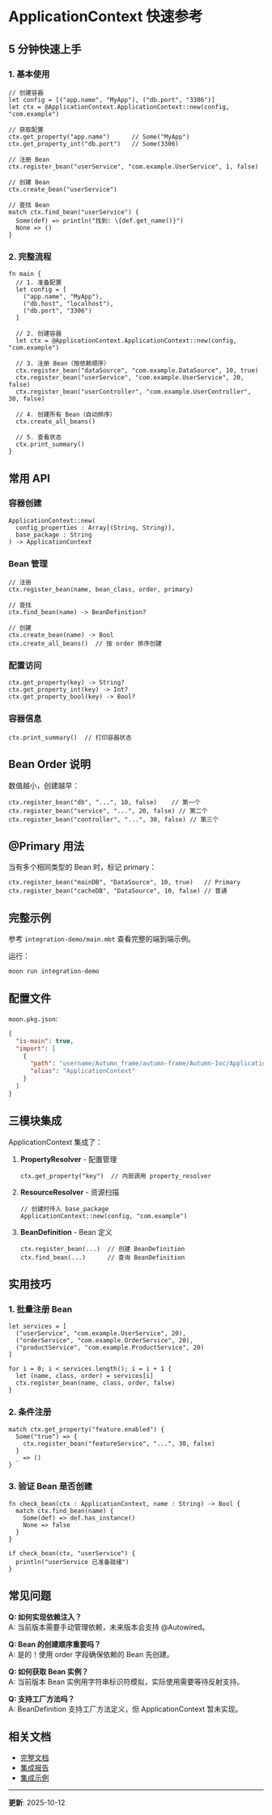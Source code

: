 # ApplicationContext 快速参考

## 5 分钟快速上手

### 1. 基本使用

```moonbit
// 创建容器
let config = [("app.name", "MyApp"), ("db.port", "3306")]
let ctx = @ApplicationContext.ApplicationContext::new(config, "com.example")

// 获取配置
ctx.get_property("app.name")      // Some("MyApp")
ctx.get_property_int("db.port")   // Some(3306)

// 注册 Bean
ctx.register_bean("userService", "com.example.UserService", 1, false)

// 创建 Bean
ctx.create_bean("userService")

// 查找 Bean
match ctx.find_bean("userService") {
  Some(def) => println("找到: \{def.get_name()}")
  None => ()
}
```

### 2. 完整流程

```moonbit
fn main {
  // 1. 准备配置
  let config = [
    ("app.name", "MyApp"),
    ("db.host", "localhost"),
    ("db.port", "3306")
  ]
  
  // 2. 创建容器
  let ctx = @ApplicationContext.ApplicationContext::new(config, "com.example")
  
  // 3. 注册 Bean（按依赖顺序）
  ctx.register_bean("dataSource", "com.example.DataSource", 10, true)
  ctx.register_bean("userService", "com.example.UserService", 20, false)
  ctx.register_bean("userController", "com.example.UserController", 30, false)
  
  // 4. 创建所有 Bean（自动排序）
  ctx.create_all_beans()
  
  // 5. 查看状态
  ctx.print_summary()
}
```

## 常用 API

### 容器创建

```moonbit
ApplicationContext::new(
  config_properties : Array[(String, String)],
  base_package : String
) -> ApplicationContext
```

### Bean 管理

```moonbit
// 注册
ctx.register_bean(name, bean_class, order, primary)

// 查找
ctx.find_bean(name) -> BeanDefinition?

// 创建
ctx.create_bean(name) -> Bool
ctx.create_all_beans()  // 按 order 排序创建
```

### 配置访问

```moonbit
ctx.get_property(key) -> String?
ctx.get_property_int(key) -> Int?
ctx.get_property_bool(key) -> Bool?
```

### 容器信息

```moonbit
ctx.print_summary()  // 打印容器状态
```

## Bean Order 说明

数值越小，创建越早：

```moonbit
ctx.register_bean("db", "...", 10, false)    // 第一个
ctx.register_bean("service", "...", 20, false) // 第二个
ctx.register_bean("controller", "...", 30, false) // 第三个
```

## @Primary 用法

当有多个相同类型的 Bean 时，标记 primary：

```moonbit
ctx.register_bean("mainDB", "DataSource", 10, true)   // Primary
ctx.register_bean("cacheDB", "DataSource", 10, false) // 普通
```

## 完整示例

参考 `integration-demo/main.mbt` 查看完整的端到端示例。

运行：

```bash
moon run integration-demo
```

## 配置文件

`moon.pkg.json`:

```json
{
  "is-main": true,
  "import": [
    {
      "path": "username/Autumn_frame/autumn-frame/Autumn-Ioc/ApplicationContext",
      "alias": "ApplicationContext"
    }
  ]
}
```

## 三模块集成

ApplicationContext 集成了：

1. **PropertyResolver** - 配置管理
   ```moonbit
   ctx.get_property("key")  // 内部调用 property_resolver
   ```

2. **ResourceResolver** - 资源扫描
   ```moonbit
   // 创建时传入 base_package
   ApplicationContext::new(config, "com.example")
   ```

3. **BeanDefinition** - Bean 定义
   ```moonbit
   ctx.register_bean(...)  // 创建 BeanDefinition
   ctx.find_bean(...)      // 查询 BeanDefinition
   ```

## 实用技巧

### 1. 批量注册 Bean

```moonbit
let services = [
  ("userService", "com.example.UserService", 20),
  ("orderService", "com.example.OrderService", 20),
  ("productService", "com.example.ProductService", 20)
]

for i = 0; i < services.length(); i = i + 1 {
  let (name, class, order) = services[i]
  ctx.register_bean(name, class, order, false)
}
```

### 2. 条件注册

```moonbit
match ctx.get_property("feature.enabled") {
  Some("true") => {
    ctx.register_bean("featureService", "...", 30, false)
  }
  _ => ()
}
```

### 3. 验证 Bean 是否创建

```moonbit
fn check_bean(ctx : ApplicationContext, name : String) -> Bool {
  match ctx.find_bean(name) {
    Some(def) => def.has_instance()
    None => false
  }
}

if check_bean(ctx, "userService") {
  println("userService 已准备就绪")
}
```

## 常见问题

**Q: 如何实现依赖注入？**  
A: 当前版本需要手动管理依赖，未来版本会支持 @Autowired。

**Q: Bean 的创建顺序重要吗？**  
A: 是的！使用 order 字段确保依赖的 Bean 先创建。

**Q: 如何获取 Bean 实例？**  
A: 当前版本 Bean 实例用字符串标识符模拟，实际使用需要等待反射支持。

**Q: 支持工厂方法吗？**  
A: BeanDefinition 支持工厂方法定义，但 ApplicationContext 暂未实现。

## 相关文档

- [完整文档](README.md)
- [集成报告](集成完成报告.md)
- [集成示例](../../../integration-demo/main.mbt)

---

**更新**: 2025-10-12

